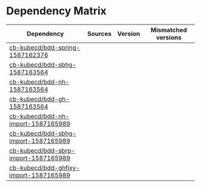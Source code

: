 # Dependency Matrix

Dependency | Sources | Version | Mismatched versions
---------- | ------- | ------- | -------------------
[cb-kubecd/bdd-spring-1587162376](https://github.com/cb-kubecd/bdd-spring-1587162376.git) |  | []() | 
[cb-kubecd/bdd-sbhg-1587163564](https://github.com/cb-kubecd/bdd-sbhg-1587163564.git) |  | []() | 
[cb-kubecd/bdd-nh-1587163564](https://github.com/cb-kubecd/bdd-nh-1587163564.git) |  | []() | 
[cb-kubecd/bdd-gh-1587163564](https://github.com/cb-kubecd/bdd-gh-1587163564.git) |  | []() | 
[cb-kubecd/bdd-nh-import-1587165989](https://github.com/cb-kubecd/bdd-nh-import-1587165989.git) |  | []() | 
[cb-kubecd/bdd-sbhg-import-1587165989](https://github.com/cb-kubecd/bdd-sbhg-import-1587165989.git) |  | []() | 
[cb-kubecd/bdd-sbrp-import-1587165989](https://github.com/cb-kubecd/bdd-sbrp-import-1587165989.git) |  | []() | 
[cb-kubecd/bdd-ghfjxy-import-1587165989](https://github.com/cb-kubecd/bdd-ghfjxy-import-1587165989.git) |  | []() | 
